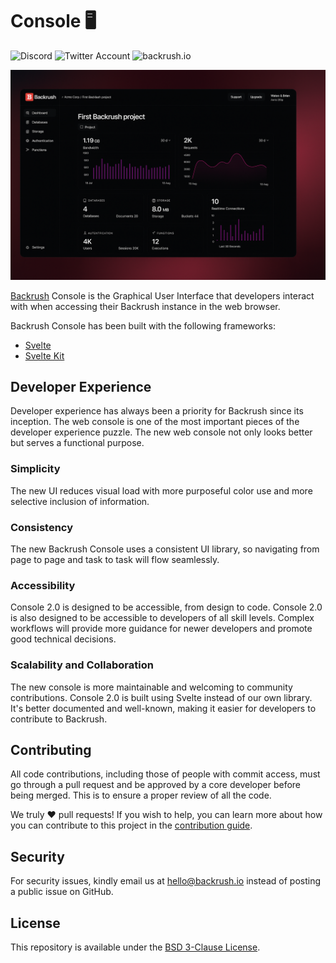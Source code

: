 # Console 🖥️

![Discord](https://img.shields.io/discord/564160730845151244?label=discord&style=flat-square)
![Twitter Account](https://img.shields.io/twitter/follow/backrush?color=00acee&label=twitter&style=flat-square)
![backrush.io](https://img.shields.io/badge/backrush-.io-f02e65?style=flat-square)

![Backrush](ui_interface.png)

[Backrush](https://backrush.io) Console is the Graphical User Interface that developers interact with when accessing their Backrush instance in the web browser.

Backrush Console has been built with the following frameworks:

- [Svelte](https://svelte.dev/)
- [Svelte Kit](https://kit.svelte.dev/)

## Developer Experience

Developer experience has always been a priority for Backrush since its inception. The web console is one of the most important pieces of the developer experience puzzle. The new web console not only looks better but serves a functional purpose.

### Simplicity

The new UI reduces visual load with more purposeful color use and more selective inclusion of information.

### Consistency

The new Backrush Console uses a consistent UI library, so navigating from page to page and task to task will flow seamlessly.

### Accessibility

Console 2.0 is designed to be accessible, from design to code. Console 2.0 is also designed to be accessible to developers of all skill levels. Complex workflows will provide more guidance for newer developers and promote good technical decisions.

### Scalability and Collaboration

The new console is more maintainable and welcoming to community contributions. Console 2.0 is built using Svelte instead of our own library. It's better documented and well-known, making it easier for developers to contribute to Backrush.

## Contributing

All code contributions, including those of people with commit access, must go through a pull request and be approved by a core developer before being merged. This is to ensure a proper review of all the code.

We truly ❤️ pull requests! If you wish to help, you can learn more about how you can contribute to this project in the [contribution guide](CONTRIBUTING.md).

## Security

For security issues, kindly email us at [hello@backrush.io](mailto:hello@backrush.io) instead of posting a public issue on GitHub.

## License

This repository is available under the [BSD 3-Clause License](./LICENSE).
